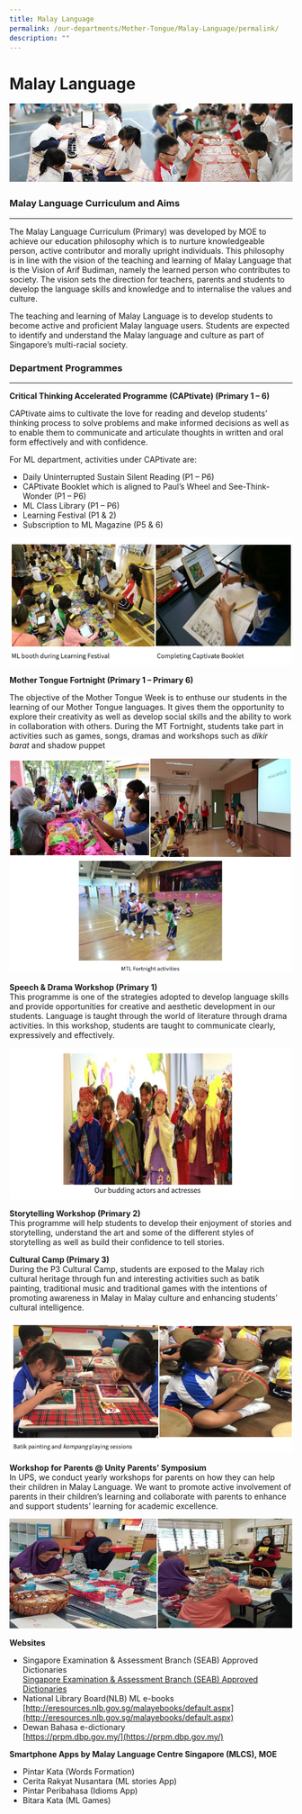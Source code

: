 ```yaml
---
title: Malay Language
permalink: /our-departments/Mother-Tongue/Malay-Language/permalink/
description: ""
---
```


Malay Language
==============
![](/images/mother_tongue.jpg)

### **Malay Language Curriculum and Aims**
--------------------------------------

The Malay Language Curriculum (Primary) was developed by MOE to achieve our education philosophy which is to nurture knowledgeable person, active contributor and morally upright individuals. This philosophy is in line with the vision of the teaching and learning of Malay Language that is the Vision of Arif Budiman, namely the learned person who contributes to society. The vision sets the direction for teachers, parents and students to develop the language skills and knowledge and to internalise the values and culture.

The teaching and learning of Malay Language is to develop students to become active and proficient Malay language users. Students are expected to identify and understand the Malay language and culture as part of Singapore’s multi-racial society.

### **Department Programmes**
-------------------------

**Critical Thinking Accelerated Programme (CAPtivate) (Primary 1 – 6)**

CAPtivate aims to cultivate the love for reading and develop students’ thinking process to solve problems and make informed decisions as well as to enable them to communicate and articulate thoughts in written and oral form effectively and with confidence.

For ML department, activities under CAPtivate are:

*   Daily Uninterrupted Sustain Silent Reading (P1 – P6)
*   CAPtivate Booklet which is aligned to Paul’s Wheel and See-Think-Wonder (P1 – P6)
*   ML Class Library (P1 – P6)
*   Learning Festival (P1 & 2)
*   Subscription to ML Magazine (P5 & 6)

![](/images/MalayLanguage.png)

**Mother Tongue Fortnight (Primary 1 – Primary 6)**

The objective of the Mother Tongue Week is to enthuse our students in the learning of our Mother Tongue languages. It gives them the opportunity to explore their creativity as well as develop social skills and the ability to work in collaboration with others. During the MT Fortnight, students take part in activities such as games, songs, dramas and workshops such as _dikir barat_ and shadow puppet

![](/images/MalayLanguage2.png)

**Speech & Drama Workshop (Primary 1)**  
This programme is one of the strategies adopted to develop language skills and provide opportunities for creative and aesthetic development in our students. Language is taught through the world of literature through drama activities. In this workshop, students are taught to communicate clearly, expressively and effectively.

![](/images/MalayLanguage3.png)

**Storytelling Workshop (Primary 2)**  
This programme will help students to develop their enjoyment of stories and storytelling, understand the art and some of the different styles of storytelling as well as build their confidence to tell stories.

  
**Cultural Camp (Primary 3)**  
During the P3 Cultural Camp, students are exposed to the Malay rich cultural heritage through fun and interesting activities such as batik painting, traditional music and traditional games with the intentions of promoting awareness in Malay in Malay culture and enhancing students’ cultural intelligence.

![](/images/MalayLanguage4.png)

**Workshop for Parents @ Unity Parents’ Symposium**  
In UPS, we conduct yearly workshops for parents on how they can help their children in Malay Language. We want to promote active involvement of parents in their children’s learning and collaborate with parents to enhance and support students’ learning for academic excellence.

![](/images/MalayLanguage6.png)

**Websites**

*   Singapore Examination & Assessment Branch (SEAB) Approved Dictionaries  
    [Singapore Examination & Assessment Branch (SEAB) Approved Dictionaries](/files/MalayLanguage.pdf)
*   National Library Board(NLB) ML e-books  
    [http://eresources.nlb.gov.sg/malayebooks/default.aspx](http://eresources.nlb.gov.sg/malayebooks/default.aspx)
*   Dewan Bahasa e-dictionary  
    [https://prpm.dbp.gov.my/](https://prpm.dbp.gov.my/)

**Smartphone Apps by Malay Language Centre Singapore (MLCS), MOE**

*   Pintar Kata (Words Formation)
*   Cerita Rakyat Nusantara (ML stories App)
*   Pintar Peribahasa (Idioms App)
*   Bitara Kata (ML Games)